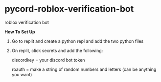 # pycord-roblox-verification-bot
roblox verification bot

**How To Set Up**

  1. Go to replit and create a python repl and add the two python files
  
  2. On replit, click secrets and add the following:
  
      discordkey = your discord bot token
      
      roauth = make a string of random numbers and letters (can be anything you want)
